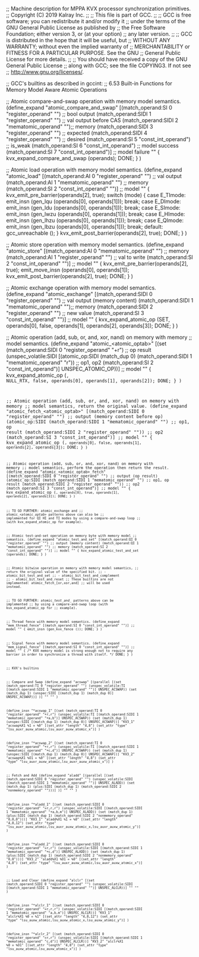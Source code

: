 ;; Machine description for MPPA KVX processor synchronization primitives.
;; Copyright (C) 2019 Kalray Inc.
;;
;; This file is part of GCC.
;;
;; GCC is free software; you can redistribute it and/or modify it
;; under the terms of the GNU General Public License as published by
;; the Free Software Foundation; either version 3, or (at your option)
;; any later version.
;;
;; GCC is distributed in the hope that it will be useful, but
;; WITHOUT ANY WARRANTY; without even the implied warranty of
;; MERCHANTABILITY or FITNESS FOR A PARTICULAR PURPOSE.  See the GNU
;; General Public License for more details.
;;
;; You should have received a copy of the GNU General Public License
;; along with GCC; see the file COPYING3.  If not see
;; <http://www.gnu.org/licenses/>.


;; GCC's builtins as described in gccint:
;;   6.53 Built-in Functions for Memory Model Aware Atomic Operations

;; Atomic compare-and-swap operation with memory model semantics.
(define_expand "atomic_compare_and_swap<mode>"
  [(match_operand:SI 0 "register_operand" "")   ;; bool output
   (match_operand:SIDI 1 "register_operand" "") ;; val output before CAS
   (match_operand:SIDI 2 "mematomic_operand" "");; memory
   (match_operand:SIDI 3 "register_operand" "") ;; expected
   (match_operand:SIDI 4 "register_operand" "") ;; desired
   (match_operand:SI 5 "const_int_operand")     ;; is_weak
   (match_operand:SI 6 "const_int_operand")     ;; model success
   (match_operand:SI 7 "const_int_operand")]    ;; model failure
  ""
  {
    kvx_expand_compare_and_swap (operands);
    DONE;
  }
)

;; Atomic load operation with memory model semantics.
(define_expand "atomic_load<mode>"
  [(match_operand:AI 0 "register_operand" "")   ;; val output
   (match_operand:AI 1 "mematomic_operand" "")  ;; memory
   (match_operand:SI 2 "const_int_operand" "")] ;; model
  ""
  {
    kvx_emit_pre_barrier(operands[2], true);
    switch (<MODE>mode) {
      case E_TImode: emit_insn (gen_lqu (operands[0], operands[1]));  break;
      case E_DImode: emit_insn (gen_ldu (operands[0], operands[1]));  break;
      case E_SImode: emit_insn (gen_lwzu (operands[0], operands[1])); break;
      case E_HImode: emit_insn (gen_lhzu (operands[0], operands[1])); break;
      case E_QImode: emit_insn (gen_lbzu (operands[0], operands[1])); break;
      default: gcc_unreachable ();
      }
    kvx_emit_post_barrier(operands[2], true);
    DONE;
  }
)

;; Atomic store operation with memory model semantics.
(define_expand "atomic_store<mode>"
  [(match_operand:AI 0 "mematomic_operand" "")  ;; memory
   (match_operand:AI 1 "register_operand" "")   ;; val to write
   (match_operand:SI 2 "const_int_operand" "")] ;; model
  ""
  {
    kvx_emit_pre_barrier(operands[2], true);
    emit_move_insn (operands[0], operands[1]);
    kvx_emit_post_barrier(operands[2], true);
    DONE;
  }
)

;; Atomic exchange operation with memory model semantics.
(define_expand "atomic_exchange<mode>"
  [(match_operand:SIDI 0 "register_operand" "") ;; val output (memory content)
   (match_operand:SIDI 1 "mematomic_operand" "");; memory
   (match_operand:SIDI 2 "register_operand" "") ;; new value
   (match_operand:SI 3 "const_int_operand" "")] ;; model
  ""
  {
    kvx_expand_atomic_op (SET, operands[0], false, operands[1], operands[2], operands[3]);
    DONE;
  }
)

;; Atomic operation (add, sub, or, and, xor, nand) on memory with memory
;; model semantics.
(define_expand "atomic_<atomic_optab><mode>"
  [(set (match_operand:SIDI 0 "register_operand" "+r")                               ;; op result
    (unspec_volatile:SIDI
      [(atomic_op:SIDI (match_dup 0) (match_operand:SIDI 1 "mematomic_operand" "r")) ;; op1, op2
       (match_operand:SI 2 "const_int_operand")] UNSPEC_ATOMIC_OP))]                 ;; model
  ""
  {
    kvx_expand_atomic_op (<CODE>, NULL_RTX, false, operands[0], operands[1], operands[2]);
    DONE;
  }
)

;; Atomic operation (add, sub, or, and, xor, nand) on memory with memory
;; model semantics, return the original value.
(define_expand "atomic_fetch_<atomic_optab><mode>"
 [(match_operand:SIDI 0 "register_operand" "")   ;; output (memory content before op)
  (atomic_op:SIDI
   (match_operand:SIDI 1 "mematomic_operand" "") ;; op1, op result
   (match_operand:SIDI 2 "register_operand" "")) ;; op2
  (match_operand:SI 3 "const_int_operand")]      ;; model
  ""
  {
    kvx_expand_atomic_op (<CODE>, operands[0], false, operands[1], operands[2], operands[3]);
    DONE;
  }
)

;; Atomic operation (add, sub, or, and, xor, nand) on memory with memory
;; model semantics, perform the operation then return the result.
(define_expand "atomic_<atomic_optab>_fetch<mode>"
 [(match_operand:SIDI 0 "register_operand" "")   ;; output (op result)
  (atomic_op:SIDI
   (match_operand:SIDI 1 "mematomic_operand" "") ;; op1, op result
   (match_operand:SIDI 2 "register_operand" "")) ;; op2
  (match_operand:SI 3 "const_int_operand")]      ;; model
  ""
  {
    kvx_expand_atomic_op (<CODE>, operands[0], true, operands[1], operands[2], operands[3]);
    DONE;
  }
)

;; TO GO FURTHER: atomic_exchange<mode> and
;; atomic_*<atomic_optab>*<mode> patterns above can also be
;; implemented for QI HI and TI modes by using a compare-and-swap loop
;; (with kvx_expand_atomic_op for example).

;; Atomic test-and-set operation on memory byte with memory model
;; semantics.
(define_expand "atomic_test_and_set"
 [(match_operand:QI 0 "register_operand" "")   ;; output (memory content)
  (match_operand:QI 1 "mematomic_operand" "")  ;; memory
  (match_operand:SI 2 "const_int_operand" "")] ;; model
  ""
  {
    kvx_expand_atomic_test_and_set (operands);
    DONE;
  }
)

;; Atomic bitwise operation on memory with memory model semantics,
;; return the original value of the specified bit.
;; - atomic_bit_test_and_set<mode>
;; - atomic_bit_test_and_complement<mode>
;; - atomic_bit_test_and_reset<mode>
;; These builtins are not implemented: atomic_fetch_[or,xor,and]<mode>
;; will be used instead.

;; TO GO FURTHER: atomic_*test_and_* patterns above can be implemented
;; by using a compare-and-swap loop (with kvx_expand_atomic_op for
;; example).

;; Thread fence with memory model semantics.
(define_expand "mem_thread_fence"
  [(match_operand:SI 0 "const_int_operand" "")] ;; model
  ""
  {
    emit_insn (gen_kvx_fence ());
    DONE;
  }
)

;; Signal fence with memory model semantics.
(define_expand "mem_signal_fence"
  [(match_operand:SI 0 "const_int_operand" "")] ;; model
  ""
  {
    /* KVX memory model is strong enough not to require any
       barrier in order to synchronize a thread with itself. */
    DONE;
  }
)


;; KVX's builtins

;; Compare and Swap
(define_expand "acswap<lsusize>"
  [(parallel
  [(set (match_operand:TI 0 "register_operand" "")
     (unspec_volatile:TI [(match_operand:SIDI 1 "mematomic_operand" "")] UNSPEC_ACSWAP))
   (set (match_dup 1)
     (unspec:SIDI [(match_dup 1) (match_dup 0)] UNSPEC_ACSWAP))]
  )]
  ""
  ""
)

(define_insn "*acswap<lsusize>_1"
  [(set (match_operand:TI 0 "register_operand" "+r,r")
    (unspec_volatile:TI [(match_operand:SIDI 1 "mematomic_operand" "+a,b")] UNSPEC_ACSWAP))
   (set (match_dup 1)
    (unspec:SIDI [(match_dup 1) (match_dup 0)] UNSPEC_ACSWAP))]
  "KV3_1"
  "acswap<lsusize>%X1 %1 = %0"
  [(set_attr "length" "4,8")
   (set_attr "type" "lsu_auxr_auxw_atomic,lsu_auxr_auxw_atomic_x")]
)

(define_insn "*acswap<lsusize>_2"
  [(set (match_operand:TI 0 "register_operand" "+r,r")
    (unspec_volatile:TI [(match_operand:SIDI 1 "mematomic_operand" "+c,d")] UNSPEC_ACSWAP))
   (set (match_dup 1)
    (unspec:SIDI [(match_dup 1) (match_dup 0)] UNSPEC_ACSWAP))]
  "KV3_2"
  "acswap<lsusize>%X1 %O1 = %0"
  [(set_attr "length" "4,8")
   (set_attr "type" "lsu_auxr_auxw_atomic,lsu_auxr_auxw_atomic_x")]
)

;; Fetch and Add
(define_expand "aladd<lsusize>"
  [(parallel
  [(set (match_operand:SIDI 0 "register_operand" "")
     (unspec_volatile:SIDI [(match_operand:SIDI 1 "mematomic_operand" "")] UNSPEC_ALADD))
   (set (match_dup 1)
     (plus:SIDI (match_dup 1)
                (match_operand:SIDI 2 "nonmemory_operand" "")))]
  )]
  ""
  ""
)

(define_insn "*aladd<lsusize>_1"
  [(set (match_operand:SIDI 0 "register_operand" "=r,r,r")
     (unspec_volatile:SIDI [(match_operand:SIDI 1 "mematomic_operand" "+a,b,m")] UNSPEC_ALADD))
   (set (match_dup 1)
     (plus:SIDI (match_dup 1)
                (match_operand:SIDI 2 "nonmemory_operand" "0,0,0")))]
  "KV3_1"
  "aladd<lsusize>%X1 %1 = %0"
  [(set_attr "length" "4,8,12")
   (set_attr "type" "lsu_auxr_auxw_atomic,lsu_auxr_auxw_atomic_x,lsu_auxr_auxw_atomic_y")]
)

(define_insn "*aladd<lsusize>_2"
  [(set (match_operand:SIDI 0 "register_operand" "=r,r")
     (unspec_volatile:SIDI [(match_operand:SIDI 1 "mematomic_operand" "+c,d")] UNSPEC_ALADD))
   (set (match_dup 1)
     (plus:SIDI (match_dup 1)
                (match_operand:SIDI 2 "nonmemory_operand" "0,0")))]
  "KV3_2"
  "aladd<lsusize>%X1 %O1 = %0"
  [(set_attr "length" "4,8")
   (set_attr "type" "lsu_auxr_auxw_atomic,lsu_auxr_auxw_atomic_x")]
)

;; Load and Clear
(define_expand "alclr<lsusize>"
  [(set (match_operand:SIDI 0 "register_operand" "")
    (unspec_volatile:SIDI [(match_operand:SIDI 1 "mematomic_operand" "")] UNSPEC_ALCLR))]
  ""
  ""
)

(define_insn "*alclr<lsusize>_1"
  [(set (match_operand:SIDI 0 "register_operand" "=r,r,r")
     (unspec_volatile:SIDI [(match_operand:SIDI 1 "mematomic_operand" "a,b,m")] UNSPEC_ALCLR))]
  "KV3_1"
  "alclr<lsusize>%X1 %0 = %1"
  [(set_attr "length" "4,8,12")
   (set_attr "type" "lsu_auxw_atomic,lsu_auxw_atomic_x,lsu_auxw_atomic_y")]
)

(define_insn "*alclr<lsusize>_2"
  [(set (match_operand:SIDI 0 "register_operand" "=r,r")
     (unspec_volatile:SIDI [(match_operand:SIDI 1 "mematomic_operand" "c,d")] UNSPEC_ALCLR))]
  "KV3_2"
  "alclr<lsusize>%X1 %0 = %O1"
  [(set_attr "length" "4,8")
   (set_attr "type" "lsu_auxw_atomic,lsu_auxw_atomic_x")]
)

